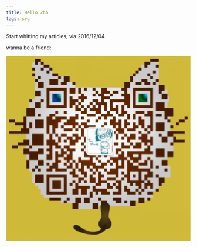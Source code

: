 ```yaml
---
title: Hello Zbb
tags: svg
---
```


Start whitting my articles, via 2016/12/04

wanna be a friend:

![Alt text](https://raw.githubusercontent.com/zbb/hexo-img/master/wechat.png)

